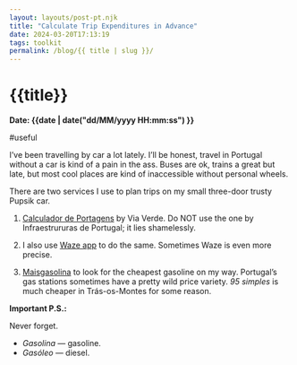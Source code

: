```yaml
---
layout: layouts/post-pt.njk
title: "Calculate Trip Expenditures in Advance"
date: 2024-03-20T17:13:19
tags: toolkit
permalink: /blog/{{ title | slug }}/
---
```


# {{title}}
**Date: {{date | date("dd/MM/yyyy HH:mm:ss") }}**

#useful

I’ve been travelling by car a lot lately. I’ll be honest, travel in Portugal without a car is kind of a pain in the ass. Buses are ok, trains a great but late, but most cool places are kind of inaccessible without personal wheels.

There are two services I use to plan trips on my small three-door trusty Pupsik car.

1. [Calculador de Portagens](https://www.viaverde.pt/empresas/ferramentas/calculador-de-portagens) by Via Verde.
    Do NOT use the one by Infraestrururas de Portugal; it lies shamelessly.

2. I also use [Waze app](https://www.waze.com/) to do the same. Sometimes Waze is even more precise.

3. [Maisgasolina](https://www.maisgasolina.com/) to look for the cheapest gasoline on my way. Portugal’s gas stations sometimes have a pretty wild price variety. *95 simples* is much cheaper in Trás-os-Montes for some reason.

**Important P.S.:**

Never forget.

- *Gasolina* — gasoline.
- *Gasóleo* — diesel.
